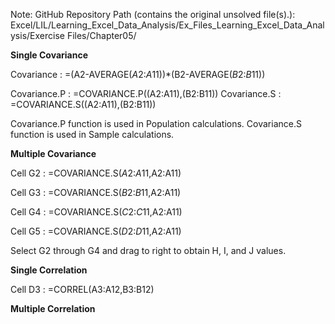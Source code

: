 Note: GitHub Repository Path (contains the original unsolved file(s).):
Excel/LIL/Learning_Excel_Data_Analysis/Ex_Files_Learning_Excel_Data_Analysis/Exercise Files/Chapter05/

**Single Covariance** 

Covariance : =(A2-AVERAGE($A$2:$A$11))*(B2-AVERAGE($B$2:$B$11))

Covariance.P : =COVARIANCE.P((A2:A11),(B2:B11))
Covariance.S : =COVARIANCE.S((A2:A11),(B2:B11))

Covariance.P function is used in Population calculations.
Covariance.S function is used in Sample calculations.


**Multiple Covariance**

Cell G2 : =COVARIANCE.S($A$2:$A$11,A2:A11)

Cell G3 : =COVARIANCE.S($B$2:$B$11,A2:A11)

Cell G4 : =COVARIANCE.S($C$2:$C$11,A2:A11)

Cell G5 : =COVARIANCE.S($D$2:$D$11,A2:A11)

Select G2 through G4 and drag to right to obtain H, I, and J values.

**Single Correlation**

Cell D3 : =CORREL(A3:A12,B3:B12)

**Multiple Correlation**
